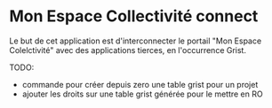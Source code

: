 # Mon Espace Collectivité connect


Le but de cet application est d'interconnecter le portail "Mon Espace Colelctivité" avec des applications tierces, en l'occurrence Grist.

TODO:
- commande pour créer depuis zero une table grist pour un projet
- ajouter les droits sur une table grist générée pour le mettre en RO

##